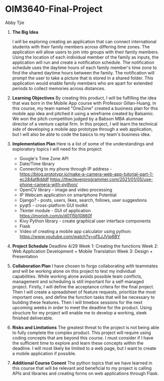 # OIM3640-Final-Project
Abby Tjie

1. **The Big Idea**
   
   I will be exploring creating an application that can connect international students with their family members across differing time zones. The application will allow users to join into groups with their family members. Using the location of each individual member of the family as inputs, the application will run and create a notification schedule. The notification schedule uses the daytime hours of each family member's time zone to find the shared daytime hours between the family. The notification will prompt the user to take a picture that is stored in a shared folder. This application would enable family members who are apart for extended periods to collect memories across distances.

2. **Learning Objectives**
   By creating this product, I will be fulfilling the idea that was born in the Mobile App course with Professor Gillan-Huang. In this course, my team named "OneZone" created a business plan for this mobile app idea and pitched it using a wireframe created by Balsamic. We won the pitch competition judged by a Babson MBA alumnae director of a venture capital firm. In this project, I will learn the technical side of developing a mobile app prototype through a web application, but I will also be able to code the basics to my team's business idea. 
   
3. **Implementation Plan**
   Here is a list of some of the understandings and exploratory topics I will need for this project:

   - Google's Time Zone API
   - Date/Time library
   - Connecting to my phone through IP address - https://blog.prototypr.io/make-a-camera-web-app-tutorial-part-1-ec284af8dddf 
   https://thecleverprogrammer.com/2021/01/05/use-phone-camera-with-python/
   - OpenCV library - image and video processing
   - IP Webcam application on smartphone
   Potential
   - Django? - posts, users, likes, search, follows, user suggestions
   -  pyqt5 - cross-platform GUI toolkit
   -  Tkinter module - GUI of application https://morioh.com/p/d0115b10860f 
   -  Kivy Python library - create graphical user interface components
   -  Flask
   -  Video of creating a mobile app calculator using python: https://www.youtube.com/watch?v=qfSJJVjp6BY

1. **Project Schedule**
   Deadline 4/29
   Week 1: Creating the functions
   Week 2: Web Application Development + Mobile Translation
   Week 3: Design + Presentation

2. **Collaboration Plan**
   I have chosen to forgo collaborating with teammates and will be working alone on this project to test my individual capabilities. While working alone avoids possible team conflicts, management and scheduling is still important for a self-managed project. Firstly, I will define the acceptance critera for the final project. Then I will create a spreadsheet of feature requests, prioritize the most important ones, and define the function tasks that will be necessary to building these features. Then I will timebox sessions for the next upcoming weeks in order to meet the deadline for the product. Using structure for my project will enable me to develop a working, sleek finished deliverable.

3. **Risks and Limitations**
   The greatest threat to the project is not being able to fully complete the complex product. This project will require using coding concepts that are beyond this course. I must consider if I have the sufficient time to explore and learn these concepts within the deadline. I will most likely be limited to a web page, but I want to create a mobile application if possible.

4. **Additional Course Conent**
   The python topics that we have learned in this course that will be relevant and beneficial to my project is calling APIs and libraries and creating forms on web applications through Flask.

   


